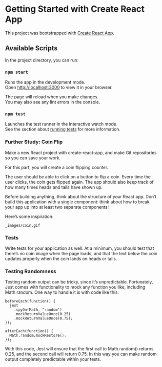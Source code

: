 # Getting Started with Create React App

This project was bootstrapped with [Create React App](https://github.com/facebook/create-react-app).

## Available Scripts

In the project directory, you can run:

### `npm start`

Runs the app in the development mode.\
Open [http://localhost:3000](http://localhost:3000) to view it in your browser.

The page will reload when you make changes.\
You may also see any lint errors in the console.

### `npm test`

Launches the test runner in the interactive watch mode.\
See the section about [running tests](https://facebook.github.io/create-react-app/docs/running-tests) for more information.


### Further Study: Coin Flip
Make a new React project with create-react-app, and make Git repositories so you can save your work.

For this part, you will create a coin flipping counter.

The user should be able to click on a button to flip a coin. Every time the user clicks, the coin gets flipped again. The app should also keep track of how many times heads and tails have shown up.

Before building anything, think about the structure of your React app. Don’t build this application with a single component: think about how to break your app up into at least two separate components!

Here’s some inspiration:

    _images/coin.gif
### Tests
Write tests for your application as well. At a minimum, you should test that there’s no coin image when the page loads, and that the text below the coin updates properly when the coin lands on heads or tails.

### Testing Randomness

Testing random output can be tricky, since it’s unpredictable. Fortunately, Jest comes with functionality to mock any function you like, including Math.random. One way to handle it is with code like this:

    beforeEach(function() {
      jest
        .spyOn(Math, "random")
        .mockReturnValueOnce(0.25)
        .mockReturnValueOnce(0.75);
    });

    afterEach(function() {
      Math.random.mockRestore();
    });
With this code, Jest will ensure that the first call to Math.random() returns 0.25, and the second call will return 0.75. In this way you can make random output completely predictable within your tests.
